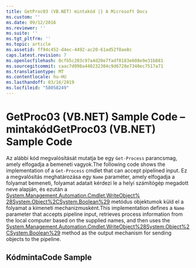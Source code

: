 ```yaml
---
title: GetProc03 (VB.NET) mintakód |} A Microsoft Docs
ms.custom: ''
ms.date: 09/12/2016
ms.reviewer: ''
ms.suite: ''
ms.tgt_pltfrm: ''
ms.topic: article
ms.assetid: ff94c452-d4ec-4492-ac20-61ad52f8ae8c
caps.latest.revision: 7
ms.openlocfilehash: 0cfb5c203c97a4d20e7fadf8183e608e9e31b881
ms.sourcegitcommit: caac7d098a448232304c9d6728e7340ec7517a71
ms.translationtype: MT
ms.contentlocale: hu-HU
ms.lasthandoff: 03/16/2019
ms.locfileid: "58058249"
---
```

# <a name="getproc03-vbnet-sample-code"></a><span data-ttu-id="5bd31-102">GetProc03 (VB.NET) Sample Code – mintakód</span><span class="sxs-lookup"><span data-stu-id="5bd31-102">GetProc03 (VB.NET) Sample Code</span></span>

<span data-ttu-id="5bd31-103">Az alábbi kód megvalósítását mutatja be egy `Get-Process` parancsmag, amely elfogadja a bemeneti vagyok.</span><span class="sxs-lookup"><span data-stu-id="5bd31-103">The following code shows the implementation of a `Get-Process` cmdlet that can accept pipelined input.</span></span> <span data-ttu-id="5bd31-104">Ez a megvalósítás meghatározása egy `Name` paraméter, amely elfogadja a folyamat bemeneti, folyamat adatait kérdezi le a helyi számítógép megadott neve alapján, és ezután a [System.Management.Automation.Cmdlet.WriteObject% 28System.Object%2CSystem.Boolean%29](/dotnet/api/System.Management.Automation.Cmdlet.WriteObject%28System.Object%2CSystem.Boolean%29) metódus objektumok küld el a folyamat a kimeneti mechanizmusként.</span><span class="sxs-lookup"><span data-stu-id="5bd31-104">This implementation defines a `Name` parameter that accepts pipeline input, retrieves process information from the local computer based on the supplied names, and then uses the [System.Management.Automation.Cmdlet.WriteObject%28System.Object%2CSystem.Boolean%29](/dotnet/api/System.Management.Automation.Cmdlet.WriteObject%28System.Object%2CSystem.Boolean%29) method as the output mechanism for sending objects to the pipeline.</span></span>

## <a name="code-sample"></a><span data-ttu-id="5bd31-105">Kódminta</span><span class="sxs-lookup"><span data-stu-id="5bd31-105">Code Sample</span></span>

<!-- TODO!!!: review snippet reference  [!CODE [Msh_samplesgetproc03#getproc03vbAll](Msh_samplesgetproc03#getproc03vbAll)]  -->